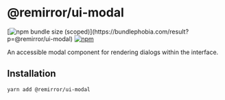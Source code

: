 # @remirror/ui-modal

[![npm bundle size (scoped)](https://img.shields.io/bundlephobia/minzip/@remirror/ui-modal.svg?)](https://bundlephobia.com/result?p=@remirror/ui-modal)
[![npm](https://img.shields.io/npm/dm/@remirror/ui-modal.svg?&logo=npm)](https://www.npmjs.com/package/@remirror/ui-modal)

An accessible modal component for rendering dialogs within the interface.

## Installation

```bash
yarn add @remirror/ui-modal
```
